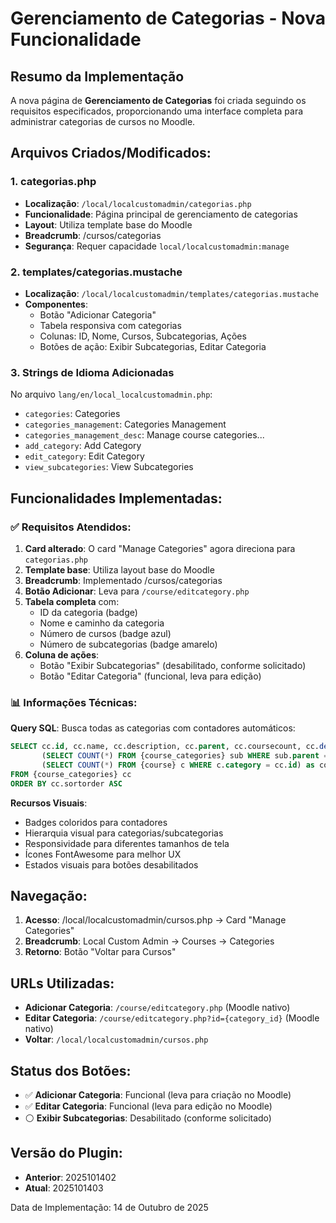 # Gerenciamento de Categorias - Nova Funcionalidade

## Resumo da Implementação

A nova página de **Gerenciamento de Categorias** foi criada seguindo os requisitos especificados, proporcionando uma interface completa para administrar categorias de cursos no Moodle.

## Arquivos Criados/Modificados:

### 1. categorias.php
- **Localização**: `/local/localcustomadmin/categorias.php`
- **Funcionalidade**: Página principal de gerenciamento de categorias
- **Layout**: Utiliza template base do Moodle
- **Breadcrumb**: /cursos/categorias
- **Segurança**: Requer capacidade `local/localcustomadmin:manage`

### 2. templates/categorias.mustache
- **Localização**: `/local/localcustomadmin/templates/categorias.mustache`
- **Componentes**:
  - Botão "Adicionar Categoria"
  - Tabela responsiva com categorias
  - Colunas: ID, Nome, Cursos, Subcategorias, Ações
  - Botões de ação: Exibir Subcategorias, Editar Categoria

### 3. Strings de Idioma Adicionadas
No arquivo `lang/en/local_localcustomadmin.php`:
- `categories`: Categories
- `categories_management`: Categories Management
- `categories_management_desc`: Manage course categories...
- `add_category`: Add Category
- `edit_category`: Edit Category
- `view_subcategories`: View Subcategories

## Funcionalidades Implementadas:

### ✅ Requisitos Atendidos:

1. **Card alterado**: O card "Manage Categories" agora direciona para `categorias.php`
2. **Template base**: Utiliza layout base do Moodle
3. **Breadcrumb**: Implementado /cursos/categorias
4. **Botão Adicionar**: Leva para `/course/editcategory.php`
5. **Tabela completa** com:
   - ID da categoria (badge)
   - Nome e caminho da categoria
   - Número de cursos (badge azul)
   - Número de subcategorias (badge amarelo)
6. **Coluna de ações**:
   - Botão "Exibir Subcategorias" (desabilitado, conforme solicitado)
   - Botão "Editar Categoria" (funcional, leva para edição)

### 📊 Informações Técnicas:

**Query SQL**: Busca todas as categorias com contadores automáticos:
```sql
SELECT cc.id, cc.name, cc.description, cc.parent, cc.coursecount, cc.depth, cc.path,
       (SELECT COUNT(*) FROM {course_categories} sub WHERE sub.parent = cc.id) as subcategories_count,
       (SELECT COUNT(*) FROM {course} c WHERE c.category = cc.id) as courses_count
FROM {course_categories} cc
ORDER BY cc.sortorder ASC
```

**Recursos Visuais**:
- Badges coloridos para contadores
- Hierarquia visual para categorias/subcategorias
- Responsividade para diferentes tamanhos de tela
- Ícones FontAwesome para melhor UX
- Estados visuais para botões desabilitados

## Navegação:

1. **Acesso**: /local/localcustomadmin/cursos.php → Card "Manage Categories"
2. **Breadcrumb**: Local Custom Admin → Courses → Categories
3. **Retorno**: Botão "Voltar para Cursos"

## URLs Utilizadas:

- **Adicionar Categoria**: `/course/editcategory.php` (Moodle nativo)
- **Editar Categoria**: `/course/editcategory.php?id={category_id}` (Moodle nativo)
- **Voltar**: `/local/localcustomadmin/cursos.php`

## Status dos Botões:

- ✅ **Adicionar Categoria**: Funcional (leva para criação no Moodle)
- ✅ **Editar Categoria**: Funcional (leva para edição no Moodle) 
- ⚪ **Exibir Subcategorias**: Desabilitado (conforme solicitado)

## Versão do Plugin:
- **Anterior**: 2025101402
- **Atual**: 2025101403

Data de Implementação: 14 de Outubro de 2025